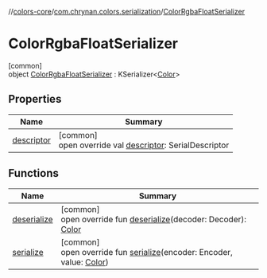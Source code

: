 //[colors-core](../../../index.md)/[com.chrynan.colors.serialization](../index.md)/[ColorRgbaFloatSerializer](index.md)

# ColorRgbaFloatSerializer

[common]\
object [ColorRgbaFloatSerializer](index.md) : KSerializer&lt;[Color](../../com.chrynan.colors/-color/index.md)&gt;

## Properties

| Name | Summary |
|---|---|
| [descriptor](descriptor.md) | [common]<br>open override val [descriptor](descriptor.md): SerialDescriptor |

## Functions

| Name | Summary |
|---|---|
| [deserialize](deserialize.md) | [common]<br>open override fun [deserialize](deserialize.md)(decoder: Decoder): [Color](../../com.chrynan.colors/-color/index.md) |
| [serialize](serialize.md) | [common]<br>open override fun [serialize](serialize.md)(encoder: Encoder, value: [Color](../../com.chrynan.colors/-color/index.md)) |
